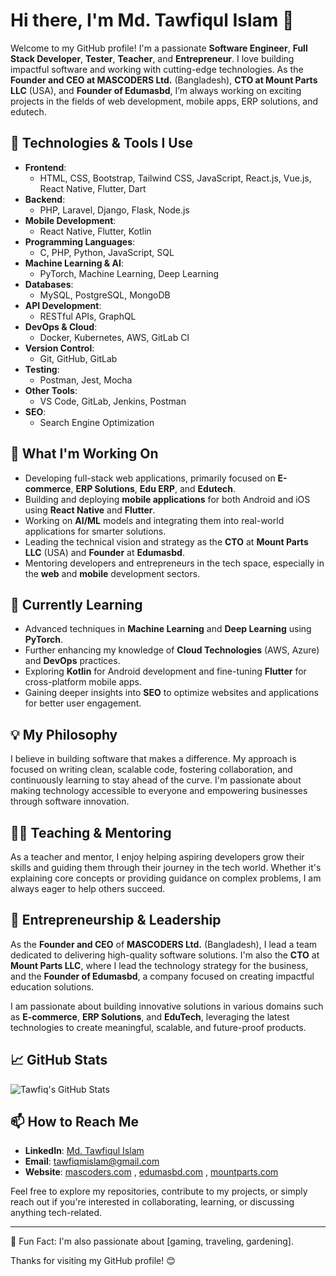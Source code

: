 # Hi there, I'm Md. Tawfiqul Islam 👋

Welcome to my GitHub profile! I'm a passionate **Software Engineer**, **Full Stack Developer**, **Tester**, **Teacher**, and **Entrepreneur**. I love building impactful software and working with cutting-edge technologies. As the **Founder and CEO at MASCODERS Ltd.** (Bangladesh), **CTO at Mount Parts LLC** (USA), and **Founder of Edumasbd**, I’m always working on exciting projects in the fields of web development, mobile apps, ERP solutions, and edutech.

## 🔧 Technologies & Tools I Use

- **Frontend**: 
  - HTML, CSS, Bootstrap, Tailwind CSS, JavaScript, React.js, Vue.js, React Native, Flutter, Dart
- **Backend**: 
  - PHP, Laravel, Django, Flask, Node.js
- **Mobile Development**: 
  - React Native, Flutter, Kotlin
- **Programming Languages**: 
  - C, PHP, Python, JavaScript, SQL
- **Machine Learning & AI**:
  - PyTorch, Machine Learning, Deep Learning
- **Databases**: 
  - MySQL, PostgreSQL, MongoDB
- **API Development**: 
  - RESTful APIs, GraphQL
- **DevOps & Cloud**: 
  - Docker, Kubernetes, AWS, GitLab CI
- **Version Control**: 
  - Git, GitHub, GitLab
- **Testing**: 
  - Postman, Jest, Mocha
- **Other Tools**: 
  - VS Code, GitLab, Jenkins, Postman
- **SEO**: 
  - Search Engine Optimization

## 🚀 What I'm Working On
- Developing full-stack web applications, primarily focused on **E-commerce**, **ERP Solutions**, **Edu ERP**, and **Edutech**.
- Building and deploying **mobile applications** for both Android and iOS using **React Native** and **Flutter**.
- Working on **AI/ML** models and integrating them into real-world applications for smarter solutions.
- Leading the technical vision and strategy as the **CTO** at **Mount Parts LLC** (USA) and **Founder** at **Edumasbd**.
- Mentoring developers and entrepreneurs in the tech space, especially in the **web** and **mobile** development sectors.

## 🌱 Currently Learning
- Advanced techniques in **Machine Learning** and **Deep Learning** using **PyTorch**.
- Further enhancing my knowledge of **Cloud Technologies** (AWS, Azure) and **DevOps** practices.
- Exploring **Kotlin** for Android development and fine-tuning **Flutter** for cross-platform mobile apps.
- Gaining deeper insights into **SEO** to optimize websites and applications for better user engagement.

## 💡 My Philosophy
I believe in building software that makes a difference. My approach is focused on writing clean, scalable code, fostering collaboration, and continuously learning to stay ahead of the curve. I'm passionate about making technology accessible to everyone and empowering businesses through software innovation.

## 🧑‍🏫 Teaching & Mentoring
As a teacher and mentor, I enjoy helping aspiring developers grow their skills and guiding them through their journey in the tech world. Whether it's explaining core concepts or providing guidance on complex problems, I am always eager to help others succeed.

## 💼 Entrepreneurship & Leadership
As the **Founder and CEO** of **MASCODERS Ltd.** (Bangladesh), I lead a team dedicated to delivering high-quality software solutions. I'm also the **CTO** at **Mount Parts LLC**, where I lead the technology strategy for the business, and the **Founder of Edumasbd**, a company focused on creating impactful education solutions.

I am passionate about building innovative solutions in various domains such as **E-commerce**, **ERP Solutions**, and **EduTech**, leveraging the latest technologies to create meaningful, scalable, and future-proof products.

## 📈 GitHub Stats

![Tawfiq's GitHub Stats](https://github-readme-stats.vercel.app/api?username=tawfiqmislam&show_icons=true&hide_title=true&count_private=true&hide=prs&theme=radical)

## 📫 How to Reach Me
- **LinkedIn**: [Md. Tawfiqul Islam](https://www.linkedin.com/in/tawfiqmislam)
- **Email**: tawfiqmislam@gmail.com
- **Website**: [mascoders.com](http://www.mascoders.com) , [edumasbd.com](http://www.edumasbd.com) , [mountparts.com](http://www.mauntparts.com)

Feel free to explore my repositories, contribute to my projects, or simply reach out if you're interested in collaborating, learning, or discussing anything tech-related.

---

🔭 Fun Fact: I'm also passionate about [gaming, traveling, gardening].

Thanks for visiting my GitHub profile! 😊
